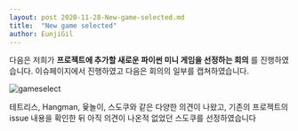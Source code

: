```yaml
---
layout: post 2020-11-28-New-game-selected.md
title:  "New game selected"
author: EunjiGil
---
```

다음은 저희가 **프로젝트에 추가할 새로운 파이썬 미니 게임을 선정하는 회의** 를 진행하였습니다. 
이슈페이지에서 진행하였고 다음은 회의의 일부를 캡쳐하였습니다. 

![gameselect](https://user-images.githubusercontent.com/55980214/100721316-86bc5300-3402-11eb-9edf-2279a0c34b99.JPG)

테트리스, Hangman, 윷놀이, 스도쿠와 같은 다양한 의견이 나왔고, 기존의 프로젝트의 issue 내용을 확인한 뒤 
아직 의견이 나온적 없었던 스도쿠를 선정하였습니다
